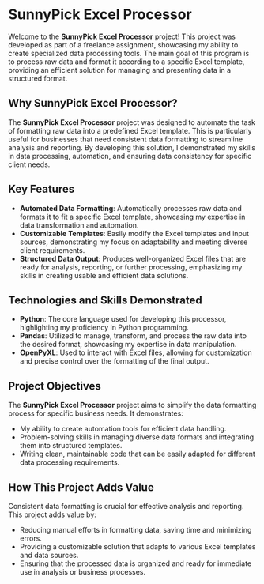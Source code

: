 # SunnyPick Excel Processor

Welcome to the **SunnyPick Excel Processor** project! This project was developed as part of a freelance assignment, showcasing my ability to create specialized data processing tools. The main goal of this program is to process raw data and format it according to a specific Excel template, providing an efficient solution for managing and presenting data in a structured format.

## Why SunnyPick Excel Processor?
The **SunnyPick Excel Processor** project was designed to automate the task of formatting raw data into a predefined Excel template. This is particularly useful for businesses that need consistent data formatting to streamline analysis and reporting. By developing this solution, I demonstrated my skills in data processing, automation, and ensuring data consistency for specific client needs.

## Key Features
- **Automated Data Formatting**: Automatically processes raw data and formats it to fit a specific Excel template, showcasing my expertise in data transformation and automation.
- **Customizable Templates**: Easily modify the Excel templates and input sources, demonstrating my focus on adaptability and meeting diverse client requirements.
- **Structured Data Output**: Produces well-organized Excel files that are ready for analysis, reporting, or further processing, emphasizing my skills in creating usable and efficient data solutions.

## Technologies and Skills Demonstrated
- **Python**: The core language used for developing this processor, highlighting my proficiency in Python programming.
- **Pandas**: Utilized to manage, transform, and process the raw data into the desired format, showcasing my expertise in data manipulation.
- **OpenPyXL**: Used to interact with Excel files, allowing for customization and precise control over the formatting of the final output.

## Project Objectives
The **SunnyPick Excel Processor** project aims to simplify the data formatting process for specific business needs. It demonstrates:
- My ability to create automation tools for efficient data handling.
- Problem-solving skills in managing diverse data formats and integrating them into structured templates.
- Writing clean, maintainable code that can be easily adapted for different data processing requirements.

## How This Project Adds Value
Consistent data formatting is crucial for effective analysis and reporting. This project adds value by:
- Reducing manual efforts in formatting data, saving time and minimizing errors.
- Providing a customizable solution that adapts to various Excel templates and data sources.
- Ensuring that the processed data is organized and ready for immediate use in analysis or business processes.
